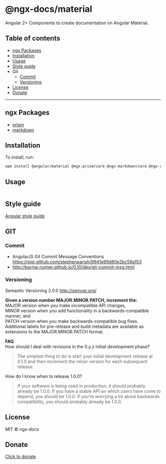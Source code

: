 # @ngx-docs/material

Angular 2+ Components to create documentation on Angular Material.

## Table of contents
* [ngx Packages](#ngx-packages)
* [Installation](#installation)
* [Usage](#usage)
* [Style guide](#style-guide)
* Git
  * [Commit](#commit)
  * [Versioning](#versioning)
* [License](#license)
* [Donate](#donate)

----

## ngx Packages

* [prism](https://github.com/ngx-prism)
* [markdown](https://github.com/ngx-markdown)

## Installation

To install, run:

```bash
npm install @angular/material @ngx-prism/core @ngx-markdown/core @ngx-docs/material --save
```

## Usage

```typescript

```

## Style guide

[Angular style guide](https://angular.io/docs/ts/latest/guide/style-guide.html) 

## GIT

### Commit
- AngularJS Git Commit Message Conventions https://gist.github.com/stephenparish/9941e89d80e2bc58a153
- http://karma-runner.github.io/0.10/dev/git-commit-msg.html

### Versioning
Semantic Versioning 2.0.0 http://semver.org/

**Given a version number MAJOR.MINOR.PATCH, increment the:**   
MAJOR version when you make incompatible API changes,  
MINOR version when you add functionality in a backwards-compatible manner, and  
PATCH version when you make backwards-compatible bug fixes.  
Additional labels for pre-release and build metadata are available as extensions to the MAJOR.MINOR.PATCH format.

**FAQ**   
How should I deal with revisions in the 0.y.z initial development phase?  
>The simplest thing to do is start your initial development release at 0.1.0 and then increment the minor version for each subsequent release.

How do I know when to release 1.0.0?

>If your software is being used in production, it should probably already be 1.0.0. If you have a stable API on which users have come to depend, you should be 1.0.0. If you’re worrying a lot about backwards compatibility, you should probably already be 1.0.0.


## License

MIT © ngx-docs

## Donate

[Click to donate](https://donorbox.org/help-creating-open-source-software)

